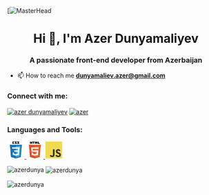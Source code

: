 [![MasterHead](https://media.licdn.com/dms/image/D4D16AQHJ8RbHOUDPcg/profile-displaybackgroundimage-shrink_350_1400/0/1673041148190?e=1701907200&v=beta&t=G8-6CB3OIoLTneEP0xE2KBXFcy5z2mIx0UJ0FASbtTE)


<h1 align="center">Hi 👋, I'm Azer Dunyamaliyev</h1>
<h3 align="center">A passionate front-end developer from Azerbaijan</h3>

- 📫 How to reach me **dunyamaliev.azer@gmail.com**

<h3 align="left">Connect with me:</h3>
<p align="left">
<a href="https://linkedin.com/in/azer dunyamaliyev" target="blank"><img align="center" src="https://raw.githubusercontent.com/rahuldkjain/github-profile-readme-generator/master/src/images/icons/Social/linked-in-alt.svg" alt="azer dunyamaliyev" height="30" width="40" /></a>
<a href="https://www.leetcode.com/azer" target="blank"><img align="center" src="https://raw.githubusercontent.com/rahuldkjain/github-profile-readme-generator/master/src/images/icons/Social/leet-code.svg" alt="azer" height="30" width="40" /></a>
</p>

<h3 align="left">Languages and Tools:</h3>
<p align="left"> <a href="https://www.w3schools.com/css/" target="_blank" rel="noreferrer"> <img src="https://raw.githubusercontent.com/devicons/devicon/master/icons/css3/css3-original-wordmark.svg" alt="css3" width="40" height="40"/> </a> <a href="https://www.w3.org/html/" target="_blank" rel="noreferrer"> <img src="https://raw.githubusercontent.com/devicons/devicon/master/icons/html5/html5-original-wordmark.svg" alt="html5" width="40" height="40"/> </a> <a href="https://developer.mozilla.org/en-US/docs/Web/JavaScript" target="_blank" rel="noreferrer"> <img src="https://raw.githubusercontent.com/devicons/devicon/master/icons/javascript/javascript-original.svg" alt="javascript" width="40" height="40"/> </a> </p>

<p><img align="left" src="https://github-readme-stats.vercel.app/api/top-langs?username=azerdunya&show_icons=true&locale=en&layout=compact" alt="azerdunya" /></p>

<p>&nbsp;<img align="center" src="https://github-readme-stats.vercel.app/api?username=azerdunya&show_icons=true&locale=en" alt="azerdunya" /></p>

<p><img align="center" src="https://github-readme-streak-stats.herokuapp.com/?user=azerdunya&" alt="azerdunya" /></p>
